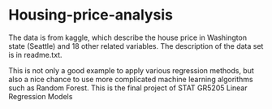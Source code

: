 # Housing-price-analysis
The data is from kaggle, which describe the house price in Washington state (Seattle) and 18 other related variables. The description of the data set is in readme.txt.

This is not only a good example to apply various regression methods, but also a nice chance to use more complicated machine learning algorithms such as Random Forest. This is the final project of STAT GR5205 Linear Regression Models
